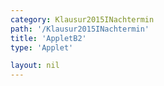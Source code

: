 ```yaml
---
category: Klausur2015INachtermin
path: '/Klausur2015INachtermin'
title: 'AppletB2'
type: 'Applet'

layout: nil
---
```

<link type="text/css" href="https://cdnjs.cloudflare.com/ajax/libs/jsxgraph/0.99.6/jsxgraph.css"><link rel="stylesheet" type="text/css" href="//cdnjs.cloudflare.com/ajax/libs/jsxgraph/0.99.7/jsxgraph.css" />
<div id="30151" class="jxgbox" style="width:500px; height:500px">
<script type="text/javascript">
    (function() {
	var board = JXG.JSXGraph.initBoard('30151', {
                boundingbox: [-15, 15, 5, -5],
                axis: false
                
            });
 
var C = board.create('point', [1.59,1.59], {fixed:true, name:'C', color:'green'});

var B = board.create('point', [-1.59,-1.59], {fixed:true, name:'B', color:'red'});

var BC = board.create('line', [B, C], {straightFirst:false, straightLast:false});

var M = board.create('point', [0,0], {fixed:true, name:'M', color:'red'});

var A = board.create('point', [-6,0], {fixed:true, name:'A', color:'red'});

var apo = board.create('point', [function() { return Math.cos(120 * Math.PI/180)+ A.X(); },
      function() { return Math.sin(120 * Math.PI/180)+A.Y(); }], {visible:false, name:'p'});
      
var APOs = board.create('line', [A, apo], {visible:false});

var Scp = board.create('point', [2,0], {visible:false});

var Sc = board.create('circle', [A, Scp], {visible:false});

var S = board.create('intersection', [APOs, Sc], {name:'S', color:'green'});
      
var SA = board.create('line', [S, A], {straightFirst:false, straightLast:false});

var SC = board.create('line', [S, C], {straightFirst:false, straightLast:false});

var SB = board.create('line', [S, B], {straightFirst:false, straightLast:false});

var AC = board.create('line', [A, C], {straightFirst:false, straightLast:false});

var AB = board.create('line', [A, B], {straightFirst:false, straightLast:false});

var AM = board.create('line', [A, M], {straightFirst:false, straightLast:false});

var F = board.create('point', [S.X(), 0], {name:'F', color:'green', fixed:true});

var FS = board.create('line', [F, S], {straightFirst:false, straightLast:false, color:'green'});

var P = board.create('glider', [-2,5,SA], {name:'P', color:'orange'});

var phi= board.create('angle', [P,M,A], {radius:3, name:'&phi;'});

var PB = board.create('line', [P, B], {straightFirst:false, straightLast:false, color:'orange'});

var PC = board.create('line', [P, C], {straightFirst:false, straightLast:false, color:'orange'});
board.create('text', [-5,10,'M I 2015 NT B 2'], {fontsize: 18, fixed:true});
board.create('text', [-13, 13, function(){return '|<span style="border-top:1px solid">MP</span>| = '+Math.round(100*Math.sqrt((P.X()-M.X())*(P.X()-M.X())+(P.Y()-M.Y())*(P.Y()-M.Y())))/100+' cm'}], {fontsize:18, fixed:true});

board.create('text', [-13,11,function(){return 'V(&phi;) = '+Math.round(100*((46.8*Math.sin(phi.Value()))/Math.sin(120*Math.PI/180+phi.Value())))/100+' cm³'}], {fontsize:18, fixed:true})

board.create('text', [-13, 9, function(){return '&phi; = '+Math.round(100*phi.Value()*180/Math.PI)/100+'°'}], {fontsize:18})
 })(); </script>
  </div>
